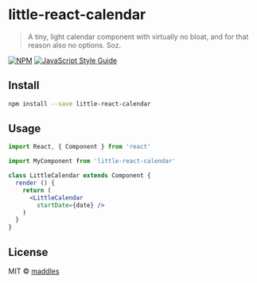 # little-react-calendar

> A tiny, light calendar component with virtually no bloat, and for that reason also no options. Soz.

[![NPM](https://img.shields.io/npm/v/little-react-calendar.svg)](https://www.npmjs.com/package/little-react-calendar) [![JavaScript Style Guide](https://img.shields.io/badge/code_style-standard-brightgreen.svg)](https://standardjs.com)

## Install

```bash
npm install --save little-react-calendar
```

## Usage

```jsx
import React, { Component } from 'react'

import MyComponent from 'little-react-calendar'

class LittleCalendar extends Component {
  render () {
    return (
      <LittleCalendar 
       	startDate={date} />
    )
  }
}
```

## License

MIT © [maddles](https://github.com/maddles)
